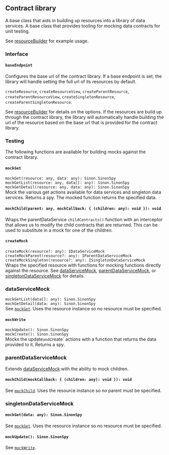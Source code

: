 ## Contract library
A base class that aids in building up resources into a library of data services. A base class that provides tooling for mocking data contracts for unit testing.

See [resourceBuilder](../resourceBuilder/resourceBuilder.md) for example usage.

### Interface

#### `baseEndpoint`
Configures the base url of the contract library. If a base endpoint is set, the library will handle setting the full url of its resources by default.

`createResource`, `createResourceView`, `createParentResource`, `createParentResourceView`, `createSingletonResource`, `createParentSingletonResource`.

See [resourceBuilder](../resourceBuilder/resourceBuilder.md) for details on the options. If the resources are build up through the contract library, the library will automatically handle building the url of the resource based on the base url that is provided for the contract library.

### Testing
The following functions are available for building mocks against the contract library.

#### `mockGet`
`mockGet(resource: any, data: any): Sinon.SinonSpy`<br/>
`mockGetList(resource: any, data[]: any): Sinon.SinonSpy`<br/>
`mockGetDetail(resource: any, data: any): Sinon.SinonSpy`<br/>
Mock the various get actions available for data services and singleton data services. Returns a spy. The mocked function returns the specified data.

#### `mockChild(parent: any, mockCallback: { (children: any): void }): void`
Wraps the parentDataService `childContracts()` function with an interceptor that allows us to modify the child contracts that are returned. This can be used to substitute in a mock for one of the children.

#### `createMock`
`createMock(resource?: any): IDataServiceMock`<br/>
`createMockParent(resource?: any): IParentDataServiceMock`<br/>
`createMockSingleton(resource?: any): ISingletonDataServiceMock`<br/>
Wraps the specified resource with functions for mocking functions directly against the resource. See [dataServiceMock](#dataservicemock), [parentDataServiceMock](#parentdataservicemock), or [singletonDataServiceMock](#singletondataservicemock) for details.

### dataServiceMock

`mockGetList(data[]: any): Sinon.SinonSpy`<br/>
`mockGetDetail(data: any): Sinon.SinonSpy`<br/>
See [`mockGet`](#mockget). Uses the resource instance so no resource must be specified.

#### `mockWrite`
`mockUpdate(): Sinon.SinonSpy`<br/>
`mockCreate(): Sinon.SinonSpy`<br/>
Mocks the update` and `create` actions with a function that returns the data provided to it. Returns a spy.

### parentDataServiceMock

Extends [dataServiceMock](#dataservicemock) with the ability to mock children.

#### `mockChild(mockCallback: { (children: any): void }): void`
See [`mockChild`](mockchildparent-any-mockcallback-children-any-void-void). Uses the resource instance so no parent must be specified.

### singletonDataServiceMock

#### `mockGet(data: any): Sinon.SinonSpy`
See [`mockGet`](#mockget). Uses the resource instance so no resource must be specified.

#### `mockUpdate(): Sinon.SinonSpy`
See [`mockWrite`](#mockwrite).